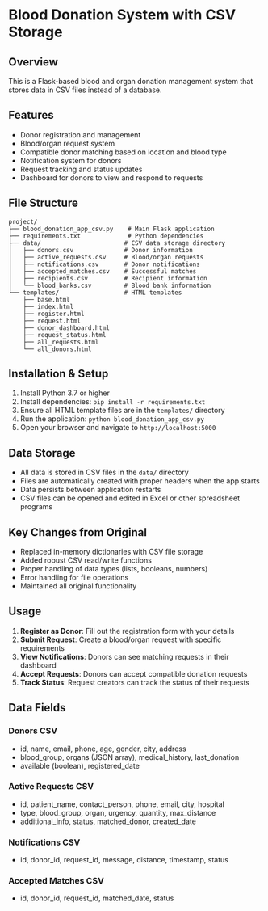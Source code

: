 # Blood Donation System with CSV Storage

## Overview
This is a Flask-based blood and organ donation management system that stores data in CSV files instead of a database.

## Features
- Donor registration and management
- Blood/organ request system
- Compatible donor matching based on location and blood type
- Notification system for donors
- Request tracking and status updates
- Dashboard for donors to view and respond to requests

## File Structure
```
project/
├── blood_donation_app_csv.py    # Main Flask application
├── requirements.txt             # Python dependencies
├── data/                       # CSV data storage directory
│   ├── donors.csv              # Donor information
│   ├── active_requests.csv     # Blood/organ requests
│   ├── notifications.csv       # Donor notifications
│   ├── accepted_matches.csv    # Successful matches
│   ├── recipients.csv          # Recipient information
│   └── blood_banks.csv         # Blood bank information
└── templates/                  # HTML templates
    ├── base.html
    ├── index.html
    ├── register.html
    ├── request.html
    ├── donor_dashboard.html
    ├── request_status.html
    ├── all_requests.html
    └── all_donors.html
```

## Installation & Setup
1. Install Python 3.7 or higher
2. Install dependencies: `pip install -r requirements.txt`
3. Ensure all HTML template files are in the `templates/` directory
4. Run the application: `python blood_donation_app_csv.py`
5. Open your browser and navigate to `http://localhost:5000`

## Data Storage
- All data is stored in CSV files in the `data/` directory
- Files are automatically created with proper headers when the app starts
- Data persists between application restarts
- CSV files can be opened and edited in Excel or other spreadsheet programs

## Key Changes from Original
- Replaced in-memory dictionaries with CSV file storage
- Added robust CSV read/write functions
- Proper handling of data types (lists, booleans, numbers)
- Error handling for file operations
- Maintained all original functionality

## Usage
1. **Register as Donor**: Fill out the registration form with your details
2. **Submit Request**: Create a blood/organ request with specific requirements
3. **View Notifications**: Donors can see matching requests in their dashboard
4. **Accept Requests**: Donors can accept compatible donation requests
5. **Track Status**: Request creators can track the status of their requests

## Data Fields

### Donors CSV
- id, name, email, phone, age, gender, city, address
- blood_group, organs (JSON array), medical_history, last_donation
- available (boolean), registered_date

### Active Requests CSV
- id, patient_name, contact_person, phone, email, city, hospital
- type, blood_group, organ, urgency, quantity, max_distance
- additional_info, status, matched_donor, created_date

### Notifications CSV
- id, donor_id, request_id, message, distance, timestamp, status

### Accepted Matches CSV
- id, donor_id, request_id, matched_date, status
